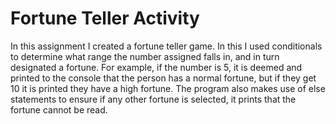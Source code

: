 # Fortune Teller Activity
In this assignment I created a fortune teller game. In this I used conditionals to determine what range the number assigned falls in, and in turn designated a fortune. For example, if the number is 5, it is deemed and printed to the console that the person has a normal fortune, but if they get 10 it is printed they have a high fortune. The program also makes use of else statements to ensure if any other fortune is selected, it prints that the fortune cannot be read.